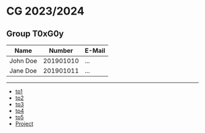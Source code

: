 # CG 2023/2024

## Group T0xG0y
| Name             | Number    | E-Mail             |
| ---------------- | --------- | ------------------ |
| John Doe         | 201901010 | ...                |
| Jane Doe         | 201901011 | ...                |

----

  - [tp1](tp1/README.md)
  - [tp2](tp2/README.md)
  - [tp3](tp3/README.md)
  - [tp4](tp4/README.md)
  - [tp5](tp5/README.md)
  - [Project](proj/README.md)
